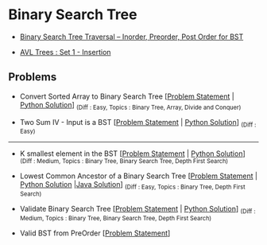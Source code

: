 # Binary Search Tree

- [Binary Search Tree Traversal – Inorder, Preorder, Post Order for BST](https://www.freecodecamp.org/news/binary-search-tree-traversal-inorder-preorder-post-order-for-bst/#:~:text=For%20Inorder%2C%20you%20traverse%20from,subtree%20then%20to%20the%20root.)

- [AVL Trees : Set 1 - Insertion](https://www.geeksforgeeks.org/avl-tree-set-1-insertion/)

## Problems 

- Convert Sorted Array to Binary Search Tree [[Problem Statement](https://leetcode.com/problems/convert-sorted-array-to-binary-search-tree/) | [Python Solution](/CompetitiveProgramming/BinarySearchTrees/convertSortedArrayToBinaryTree.py)] <sub> (Diff : Easy, Topics : Binary Tree, Array, Divide and Conquer)</sub> 

- Two Sum IV - Input is a BST [[Problem Statement](https://leetcode.com/problems/two-sum-iv-input-is-a-bst) | [Python Solution](/CompetitiveProgramming/BinarySearchTrees/twoSum4InputBST.py)] <sub> (Diff : Easy)</sub> 


---

- K smallest element in the BST [[Problem Statement](https://leetcode.com/problems/kth-smallest-element-in-a-bst) | [Python Solution](/CompetitiveProgramming/BinarySearchTrees/kSmallestElementInTheBST.py)] <sub> (Diff : Medium, Topics : Binary Tree, Binary Search Tree, Depth First Search)</sub> 


- Lowest Common Ancestor of a Binary Search Tree [[Problem Statement](https://leetcode.com/problems/lowest-common-ancestor-of-a-binary-search-tree/) | [Python Solution](/CompetitiveProgramming/BinarySearchTrees/lowestCommonAncestor/lowestCommonAncestor.py) |[Java Solution](/CompetitiveProgramming/BinarySearchTrees/LCABST.java)] <sub> (Diff : Easy, Topics : Binary Tree, Depth First Search)</sub> 

- Validate Binary Search Tree [[Problem Statement](https://leetcode.com/problems/validate-binary-search-tree/) | [Python Solution](/CompetitiveProgramming/BinarySearchTrees/validateBinarySearchTree.py)] <sub> (Diff : Medium, Topics : Binary Tree, Binary Search Tree, Depth First Search)</sub> 

- Valid BST from PreOrder [[Problem Statement](https://www.interviewbit.com/problems/valid-bst-from-preorder/)]

